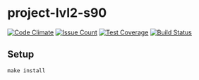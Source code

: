 # project-lvl2-s90

[![Code Climate](https://codeclimate.com/github/Nalanpa/project-lvl2-s90/badges/gpa.svg)](https://codeclimate.com/github/Nalanpa/project-lvl2-s90)
[![Issue Count](https://codeclimate.com/github/Nalanpa/project-lvl2-s90/badges/issue_count.svg)](https://codeclimate.com/github/Nalanpa/project-lvl2-s90)
[![Test Coverage](https://codeclimate.com/github/Nalanpa/project-lvl2-s90/badges/coverage.svg)](https://codeclimate.com/github/Nalanpa/project-lvl2-s90/coverage)
[![Build Status](https://travis-ci.org/Nalanpa/project-lvl2-s90.svg?branch=master)](https://travis-ci.org/Nalanpa/project-lvl2-s90)

## Setup

```
make install
```

